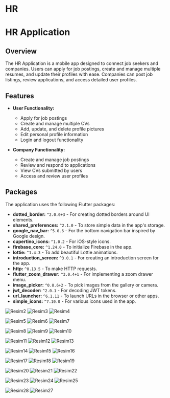 # HR

# HR Application

## Overview

The HR Application is a mobile app designed to connect job seekers and companies. Users can apply for job postings, create and manage multiple resumes, and update their profiles with ease. Companies can post job listings, review applications, and access detailed user profiles.

## Features

- **User Functionality:**
  - Apply for job postings
  - Create and manage multiple CVs
  - Add, update, and delete profile pictures
  - Edit personal profile information
  - Login and logout functionality

- **Company Functionality:**
  - Create and manage job postings
  - Review and respond to applications
  - View CVs submitted by users
  - Access and review user profiles

## Packages

The application uses the following Flutter packages:

- **dotted_border:** `^2.0.0+3` - For creating dotted borders around UI elements.
- **shared_preferences:** `^2.1.0` - To store simple data in the app's storage.
- **google_nav_bar:** `^5.0.6` - For the bottom navigation bar inspired by Google design.
- **cupertino_icons:** `^1.0.2` - For iOS-style icons.
- **firebase_core:** `^1.24.0` - To initialize Firebase in the app.
- **lottie:** `^1.4.3` - To add beautiful Lottie animations.
- **introduction_screen:** `^3.0.1` - For creating an introduction screen for the app.
- **http:** `^0.13.5` - To make HTTP requests.
- **flutter_zoom_drawer:** `^3.0.4+1` - For implementing a zoom drawer menu.
- **image_picker:** `^0.8.6+2` - To pick images from the gallery or camera.
- **jwt_decoder:** `^2.0.1` - For decoding JWT tokens.
- **url_launcher:** `^6.1.11` - To launch URLs in the browser or other apps.
- **simple_icons:** `^7.10.0` - For various icons used in the app.

![Resim2](https://github.com/user-attachments/assets/fc5396c9-f774-4eb8-9699-1498969a1c9c)
![Resim3](https://github.com/user-attachments/assets/2b2db70d-d03b-4ecc-a212-bbbc85aab824)
![Resim4](https://github.com/user-attachments/assets/2a82887d-bde8-4343-a395-a047697c2dd3)

![Resim5](https://github.com/user-attachments/assets/7e134b79-7d21-4bf4-87ff-612a3eaca939)
![Resim6](https://github.com/user-attachments/assets/495f93e6-b486-4535-9bc8-a52b9c6f5241)
![Resim7](https://github.com/user-attachments/assets/ffa07268-8a9f-465f-8cbd-74e932298299)

![Resim8](https://github.com/user-attachments/assets/fc85265b-2105-4d9a-b3eb-3dc0a95a2508)
![Resim9](https://github.com/user-attachments/assets/41637ac2-5db1-4a9e-9354-de08ae723c3e)
![Resim10](https://github.com/user-attachments/assets/98d60f8b-b29b-4a26-aaaa-191f14025e87)

![Resim11](https://github.com/user-attachments/assets/e4808b9b-1dee-4def-a8fa-354a006cf1c4)
![Resim12](https://github.com/user-attachments/assets/514c6269-9b6d-4b00-956e-348d6dd6d5fc)
![Resim13](https://github.com/user-attachments/assets/1a578b59-f3d6-4ab1-bc3a-57d1b1d4653f)

![Resim14](https://github.com/user-attachments/assets/7da578b3-cedc-4bec-b63e-aa7cbdea209a)
![Resim15](https://github.com/user-attachments/assets/41bec4a2-356a-40bc-a66c-4de9026c61ac)
![Resim16](https://github.com/user-attachments/assets/52d5a67b-b933-4753-9677-17c0a5c149e1)

![Resim17](https://github.com/user-attachments/assets/690f0522-c09f-45fb-b2fd-b28bc9c46b72)
![Resim18](https://github.com/user-attachments/assets/ebdc69e9-bf86-4b60-9201-fae3f2d8287f)
![Resim19](https://github.com/user-attachments/assets/5d5ada54-7ad9-40c7-b348-e2bf855eee55)

![Resim20](https://github.com/user-attachments/assets/c4a06440-f8e1-4dc3-8d12-4705e226e68e)
![Resim21](https://github.com/user-attachments/assets/bb5ba672-99de-499f-a7aa-6579c0417002)
![Resim22](https://github.com/user-attachments/assets/2c0359ee-d8fd-4d4e-ba29-f67294216f4d)

![Resim23](https://github.com/user-attachments/assets/83ccd693-83f9-4427-9774-71794f4ecf1e)
![Resim24](https://github.com/user-attachments/assets/6bfdc93f-d2a0-4507-82ce-45bceb20f7e0)
![Resim25](https://github.com/user-attachments/assets/2bca201a-922b-42ac-89e7-1c769fae8d11)

![Resim28](https://github.com/user-attachments/assets/268bbf0d-fd4c-4471-b15d-6706d24e55ff)
![Resim27](https://github.com/user-attachments/assets/a062c464-c953-4746-aab6-04e1d6e584ad)
